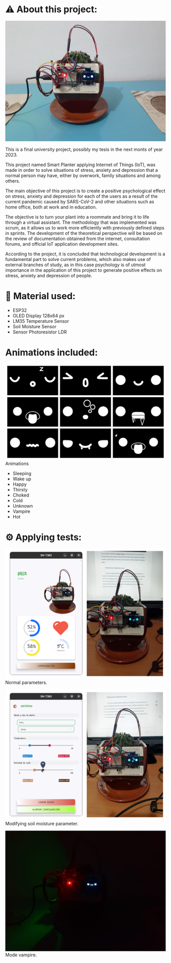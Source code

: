 # ⚠️ About this project:

![image](smartplanter.png)

This is a final university project, possibly my tesis in the next monts of year 2023.

This project named Smart Planter applying Internet of Things (IoT), was made in order to solve situations of stress, anxiety and depression that a normal person may have, either by overwork, family situations and among others.

The main objective of this project is to create a positive psychological effect on stress, anxiety and depression for each of the users as a result of the current pandemic caused by SARS-CoV-2 and other situations such as home office, both at work and in education.

The objective is to turn your plant into a roommate and bring it to life through a virtual assistant. The methodology that was implemented was scrum, as it allows us to work more efficiently with previously defined steps in sprints. The development of the theoretical perspective will be based on the review of documentation obtained from the internet, consultation forums, and official IoT application development sites.

According to the project, it is concluded that technological development is a fundamental part to solve current problems, which also makes use of external branches of study, as in this case psychology is of utmost importance in the application of this project to generate positive effects on stress, anxiety and depression of people.

# 🧰 Material used:

- ESP32
- OLED Display 128x64 px
- LM35 Temperature Sensor
- Soil Moisture Sensor
- Sensor Photoresistor LDR

# Animations included:

![image](animations.png) Animations

- Sleeping
- Wake up
- Happy
- Thirsty
- Choked
- Cold
- Unknown
- Vampire
- Hot

# ⚙️ Applying tests:

![image](normalparameters.png) Normal parameters.

![image](modifiedparameters.png) Modifying soil moisture parameter.

![image](smartplanter_vampire.png) Mode vampire.
